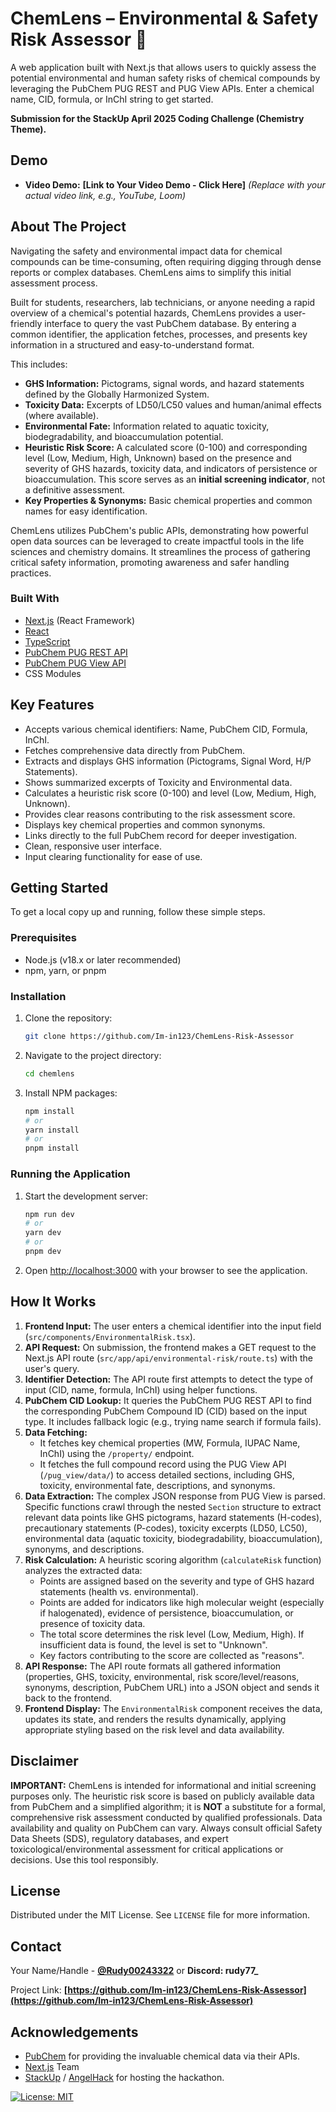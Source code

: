 # ChemLens – Environmental & Safety Risk Assessor 🧪



A web application built with Next.js that allows users to quickly assess the potential environmental and human safety risks of chemical compounds by leveraging the PubChem PUG REST and PUG View APIs. Enter a chemical name, CID, formula, or InChI string to get started.

**Submission for the StackUp April 2025 Coding Challenge (Chemistry Theme).**

## Demo

*   **Video Demo:** **[Link to Your Video Demo - Click Here]** *(Replace with your actual video link, e.g., YouTube, Loom)*
<!-- *   **(Optional) Live Application:** **[Link to Your Deployed App (Optional)]** *(Replace if you deploy it)* -->


## About The Project 

Navigating the safety and environmental impact data for chemical compounds can be time-consuming, often requiring digging through dense reports or complex databases. ChemLens aims to simplify this initial assessment process.

Built for students, researchers, lab technicians, or anyone needing a rapid overview of a chemical's potential hazards, ChemLens provides a user-friendly interface to query the vast PubChem database. By entering a common identifier, the application fetches, processes, and presents key information in a structured and easy-to-understand format.

This includes:

*   **GHS Information:** Pictograms, signal words, and hazard statements defined by the Globally Harmonized System.
*   **Toxicity Data:** Excerpts of LD50/LC50 values and human/animal effects (where available).
*   **Environmental Fate:** Information related to aquatic toxicity, biodegradability, and bioaccumulation potential.
*   **Heuristic Risk Score:** A calculated score (0-100) and corresponding level (Low, Medium, High, Unknown) based on the presence and severity of GHS hazards, toxicity data, and indicators of persistence or bioaccumulation. This score serves as an **initial screening indicator**, not a definitive assessment.
*   **Key Properties & Synonyms:** Basic chemical properties and common names for easy identification.

ChemLens utilizes PubChem's public APIs, demonstrating how powerful open data sources can be leveraged to create impactful tools in the life sciences and chemistry domains. It streamlines the process of gathering critical safety information, promoting awareness and safer handling practices.

### Built With

*   [Next.js](https://nextjs.org/) (React Framework)
*   [React](https://reactjs.org/)
*   [TypeScript](https://www.typescriptlang.org/)
*   [PubChem PUG REST API](https://pubchemdocs.ncbi.nlm.nih.gov/pug-rest)
*   [PubChem PUG View API](https://pubchemdocs.ncbi.nlm.nih.gov/pug-view)
*   CSS Modules

## Key Features

*    Accepts various chemical identifiers: Name, PubChem CID, Formula, InChI.
*    Fetches comprehensive data directly from PubChem.
*    Extracts and displays GHS information (Pictograms, Signal Word, H/P Statements).
*    Shows summarized excerpts of Toxicity and Environmental data.
*    Calculates a heuristic risk score (0-100) and level (Low, Medium, High, Unknown).
*    Provides clear reasons contributing to the risk assessment score.
*    Displays key chemical properties and common synonyms.
*    Links directly to the full PubChem record for deeper investigation.
*    Clean, responsive user interface.
*    Input clearing functionality for ease of use.

## Getting Started

To get a local copy up and running, follow these simple steps.

### Prerequisites

*   Node.js (v18.x or later recommended)
*   npm, yarn, or pnpm

### Installation

1.  Clone the repository:
    ```bash
    git clone https://github.com/Im-in123/ChemLens-Risk-Assessor
    ```
2.  Navigate to the project directory:
    ```bash
    cd chemlens
    ```
3.  Install NPM packages:
    ```bash
    npm install
    # or
    yarn install
    # or
    pnpm install
    ```

### Running the Application

1.  Start the development server:
    ```bash
    npm run dev
    # or
    yarn dev
    # or
    pnpm dev
    ```
2.  Open [http://localhost:3000](http://localhost:3000) with your browser to see the application.

## How It Works

1.  **Frontend Input:** The user enters a chemical identifier into the input field (`src/components/EnvironmentalRisk.tsx`).
2.  **API Request:** On submission, the frontend makes a GET request to the Next.js API route (`src/app/api/environmental-risk/route.ts`) with the user's query.
3.  **Identifier Detection:** The API route first attempts to detect the type of input (CID, name, formula, InChI) using helper functions.
4.  **PubChem CID Lookup:** It queries the PubChem PUG REST API to find the corresponding PubChem Compound ID (CID) based on the input type. It includes fallback logic (e.g., trying name search if formula fails).
5.  **Data Fetching:**
    *   It fetches key chemical properties (MW, Formula, IUPAC Name, InChI) using the `/property/` endpoint.
    *   It fetches the full compound record using the PUG View API (`/pug_view/data/`) to access detailed sections, including GHS, toxicity, environmental fate, descriptions, and synonyms.
6.  **Data Extraction:** The complex JSON response from PUG View is parsed. Specific functions crawl through the nested `Section` structure to extract relevant data points like GHS pictograms, hazard statements (H-codes), precautionary statements (P-codes), toxicity excerpts (LD50, LC50), environmental data (aquatic toxicity, biodegradability, bioaccumulation), synonyms, and descriptions.
7.  **Risk Calculation:** A heuristic scoring algorithm (`calculateRisk` function) analyzes the extracted data:
    *   Points are assigned based on the severity and type of GHS hazard statements (health vs. environmental).
    *   Points are added for indicators like high molecular weight (especially if halogenated), evidence of persistence, bioaccumulation, or presence of toxicity data.
    *   The total score determines the risk level (Low, Medium, High). If insufficient data is found, the level is set to "Unknown".
    *   Key factors contributing to the score are collected as "reasons".
8.  **API Response:** The API route formats all gathered information (properties, GHS, toxicity, environmental, risk score/level/reasons, synonyms, description, PubChem URL) into a JSON object and sends it back to the frontend.
9.  **Frontend Display:** The `EnvironmentalRisk` component receives the data, updates its state, and renders the results dynamically, applying appropriate styling based on the risk level and data availability.

## Disclaimer

**IMPORTANT:** ChemLens is intended for informational and initial screening purposes only. The heuristic risk score is based on publicly available data from PubChem and a simplified algorithm; it is **NOT** a substitute for a formal, comprehensive risk assessment conducted by qualified professionals. Data availability and quality on PubChem can vary. Always consult official Safety Data Sheets (SDS), regulatory databases, and expert toxicological/environmental assessment for critical applications or decisions. Use this tool responsibly.

## License

Distributed under the MIT License. See `LICENSE` file for more information.

## Contact

Your Name/Handle - **[@Rudy00243322](https://twitter.com/@Rudy00243322)** or **Discord: rudy77_**  

Project Link: **[https://github.com/Im-in123/ChemLens-Risk-Assessor](https://github.com/Im-in123/ChemLens-Risk-Assessor)** 

## Acknowledgements

*   [PubChem](https://pubchem.ncbi.nlm.nih.gov/) for providing the invaluable chemical data via their APIs.
*   [Next.js](https://nextjs.org/) Team
*   [StackUp](https://stackup.dev/) / [AngelHack](https://angelhack.com/) for hosting the hackathon.

[![License: MIT](https://img.shields.io/badge/License-MIT-yellow.svg)](https://opensource.org/licenses/MIT)